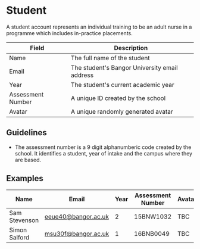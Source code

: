 # Student

A student account represents an individual training to be an adult nurse in a programme which includes in-practice placements.

| Field | Description |
| ----- | ----------- |
| Name | The full name of the student |
| Email | The student's Bangor University email address |
| Year | The student's current academic year |
| Assessment Number | A unique ID created by the school |
| Avatar | A unique randomly generated avatar |

## Guidelines

* The assessment number is a 9 digit alphanumberic code created by the school. It identifies a student, year of intake and the campus where they are based.


## Examples

| Name | Email | Year | Assessment Number | Avatar |
| ---- | ----- | ---- | -------- | --- |
| Sam Stevenson | eeue40@bangor.ac.uk | 2 | 15BNW1032 | TBC |
| Simon Salford| msu30f@bangor.ac.uk | 1 | 16BNB0049 | TBC |

